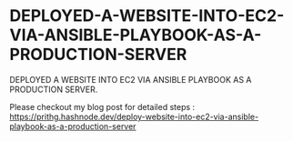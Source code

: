 # DEPLOYED-A-WEBSITE-INTO-EC2-VIA-ANSIBLE-PLAYBOOK-AS-A-PRODUCTION-SERVER
DEPLOYED A WEBSITE INTO EC2 VIA ANSIBLE PLAYBOOK AS A PRODUCTION SERVER.

Please checkout my blog post for detailed  steps : https://prithg.hashnode.dev/deploy-website-into-ec2-via-ansible-playbook-as-a-production-server
